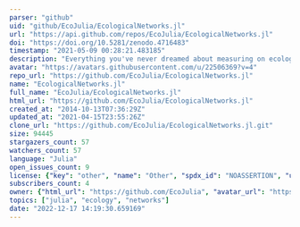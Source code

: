 ```yaml
---
parser: "github"
uid: "github/EcoJulia/EcologicalNetworks.jl"
url: "https://api.github.com/repos/EcoJulia/EcologicalNetworks.jl"
doi: "https://doi.org/10.5281/zenodo.4716483"
timestamp: "2021-05-09 00:28:21.483185"
description: "Everything you've never dreamed about measuring on ecological networks."
avatar: "https://avatars.githubusercontent.com/u/22506369?v=4"
repo_url: "https://github.com/EcoJulia/EcologicalNetworks.jl"
name: "EcologicalNetworks.jl"
full_name: "EcoJulia/EcologicalNetworks.jl"
html_url: "https://github.com/EcoJulia/EcologicalNetworks.jl"
created_at: "2014-10-13T07:36:29Z"
updated_at: "2021-04-15T23:55:26Z"
clone_url: "https://github.com/EcoJulia/EcologicalNetworks.jl.git"
size: 94445
stargazers_count: 57
watchers_count: 57
language: "Julia"
open_issues_count: 9
license: {"key": "other", "name": "Other", "spdx_id": "NOASSERTION", "url": null, "node_id": "MDc6TGljZW5zZTA="}
subscribers_count: 4
owner: {"html_url": "https://github.com/EcoJulia", "avatar_url": "https://avatars.githubusercontent.com/u/22506369?v=4", "login": "EcoJulia", "type": "Organization"}
topics: ["julia", "ecology", "networks"]
date: "2022-12-17 14:19:30.659169"
---
```

